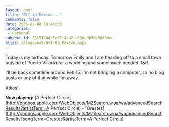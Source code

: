 ```yaml
---
layout: post
title: "Off to Mexico..."
comments: false
date: 2005-02-08 16:46:00
categories:
 - Personal
subtext-id: 08151484-5e67-4ea2-b22d-db30e30d3bec
alias: /blog/post/Off-to-Mexico.aspx
---
```



Today is my birthday. Tomorrow Emily and I are heading off to a small town outside of Puerto Villarta for a wedding and some much needed R&R.

I'll be back sometime around Feb 15. I'm not bringing a computer, so no blog posts or any of that while I'm away.

Adios!

**Now playing:** [A Perfect Circle](http://phobos.apple.com/WebObjects/MZSearch.woa/wa/advancedSearchResults?artistTerm=A Perfect Circle) - [Orestes](http://phobos.apple.com/WebObjects/MZSearch.woa/wa/advancedSearchResults?songTerm=Orestes&artistTerm=A Perfect Circle)
